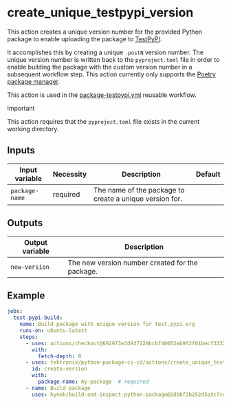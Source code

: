 # create_unique_testpypi_version

This action creates a unique version number for the provided Python package to enable uploading
the package to [TestPyPI](https://test.pypi.org/).

It accomplishes this by creating a unique `.postN` version number. The unique version number is
written back to the `pyproject.toml` file in order to enable building the package with the
custom version number in a subsequent workflow step. This action currently only supports the
[Poetry package manager](https://python-poetry.org/).

This action is used in the [package-testpypi.yml](../../workflows/package-testpypi.md)
reusable workflow.

> [!IMPORTANT]
> This action requires that the `pyproject.toml` file exists in the current working directory.

## Inputs

| Input variable | Necessity | Description                                             | Default |
| -------------- | --------- | ------------------------------------------------------- | ------- |
| `package-name` | required  | The name of the package to create a unique version for. |         |

## Outputs

| Output variable | Description                                     |
| --------------- | ----------------------------------------------- |
| `new-version`   | The new version number created for the package. |

## Example

```yaml
jobs:
  test-pypi-build:
    name: Build package with unique version for test.pypi.org
    runs-on: ubuntu-latest
    steps:
      - uses: actions/checkout@692973e3d937129bcbf40652eb9f2f61becf3332
        with:
          fetch-depth: 0
      - uses: tektronix/python-package-ci-cd/actions/create_unique_testpypi_version@v1.1.1
        id: create-version
        with:
          package-name: my-package  # required
      - name: Build package
        uses: hynek/build-and-inspect-python-package@2dbbf2b252d3a3c7cec7a810e3ed5983bd17b13a
```
